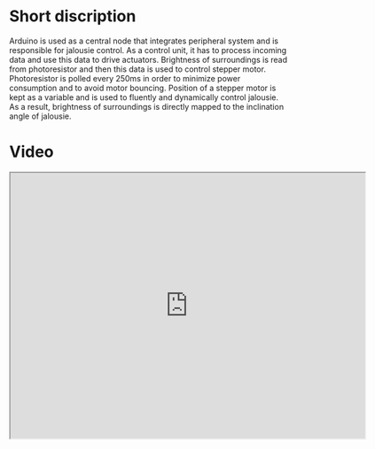 
# Short discription
Arduino is used as a central node that integrates peripheral system and is responsible for jalousie control. 
As a control unit, it has to process incoming data and use this data to drive actuators. 
Brightness of surroundings is read from photoresistor and then this data is used to control stepper motor. 
Photoresistor is polled every 250ms in order to minimize power consumption and to avoid motor bouncing. 
Position of a stepper motor is kept as a variable and is used to fluently and dynamically control jalousie. 
As a result, brightness of surroundings is directly mapped to the inclination angle of jalousie. 


# Video
<iframe src="https://drive.google.com/file/d/18NLpU7h80QxdY-f05ugJ5muaDY0gKWJE/preview" width="640" height="480" allow="autoplay"></iframe>